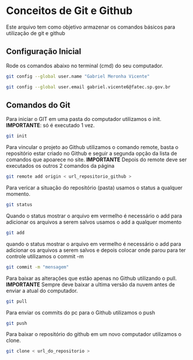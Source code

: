 # Conceitos de Git e Github
Este arquivo tem como objetivo armazenar os comandos básicos para utilização de git e github

## Configuração Inicial
Rode os comandos abaixo no terminal (cmd) do seu computador.
```bash
git config --global user.name "Gabriel Meronha Vicente"

git config --global user.email gabriel.vicente6@fatec.sp.gov.br
```

## Comandos do Git
Para iniciar o GIT em uma pasta do computador utilizamos o init.
**IMPORTANTE**: só é executado 1 vez.
```bash
git init
```

Para vincular o projeto ao Github utilizamos o comando remote, basta o repositório estar criado no Github e seguir a segunda opção da lista de comandos que apoarece no site.
**IMPORTANTE** Depois do remote deve ser executados os outros 2 comandos da página
```bash
git remote add origin < url_repositorio_github >
```

Para vericar a situação do repositório (pasta)
usamos o status a qualquer momento.
```bash
git status
```

Quando o status mostrar o arquivo em vermelho 
é necessário o add para adicionar os arquivos a serem salvos
usamos o add a qualquer momento
```bash
git add
```

quando o status mostrar o arquivo em vermelho 
é necessário o add para adicionar os arquivos a serem salvos e depois colocar onde parou para ter controle
utilizamos o commit -m
```bash
git commit -m "mensagem"
```

Para baixar as alterações que estão apenas no Github utilizando o pull. <br>
**IMPORTANTE** Sempre deve baixar a ultima versão da nuvem antes de enviar a atual do computador.
```bash
git pull
```

Para enviar os commits do pc para o Github utilizamos o push
```bash
git push
```

Para baixar o repositório do github em um novo computador utilizamos o clone.
```bash
git clone < url_do_repositorio >
```



